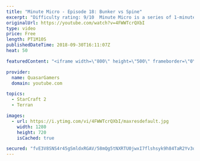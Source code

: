 ```yaml
---
title: "Minute Micro - Episode 18: Bunker vs Spine"
excerpt: "Difficulty rating: 9/10  Minute Micro is a series of 1-minute videos explaining how to perform common micro techniques. This episode is on killing spines with bunkers.  twitch.tv/Quasarprintf"
originalUrl: https://youtube.com/watch?v=4FWWTcrQXbI
type: video
price: Free
length: PT1M10S
publishedDateTime: 2018-09-30T16:11:07Z
heat: 50

featuredContent: "<iframe width=\"800\" height=\"500\" frameborder=\"0\" src=\"https://www.youtube.com/embed/4FWWTcrQXbI\" allow=\"accelerometer; autoplay; encrypted-media; gyroscope; picture-in-picture\" allowfullscreen></iframe>"

provider:
  name: QuasarGamers
  domain: youtube.com

topics:
  - StarCraft 2
  - Terran

images:
  - url: https://i.ytimg.com/vi/4FWWTcrQXbI/maxresdefault.jpg
    width: 1280
    height: 720
    isCached: true

secured: "fvE3V8SNS4r45gSmldxRGAV/58mQg5tNXRTU0jwxI7flshsyk9h84TaR2Yv3oxR/fZmdVNLrWJ89ZBxxaRufJn91IF8XeHpCWHwhufsFtC/VSBBVdBilnXJwYtgZvceuaafmyp1L4LJ5qA5ZuBl+y3MrGyDnaTZxbl9NkDQKtspNm2O35WZUiwGNTXk6mKXBr56nduKBKqltc2Bg7Q0DHc2iZqiGPAGLG/sGQXOpXpJg8MMI4uki3/Bbh5qjmrt+Gz9KY81JXZCjTL9m4kdxlj+KkQtYCRrkFQaKPU86tb7JCB56TRkjjclEcfS0zSMAHacjNVGPBwqA5SGkjMQY14SZGkAZ5N2eidtZ2EwxVaYiXMklvTEpu6ktXiTM17PYHA4rqYkRQdCXup1OjaDWULqqVhiBTiW5Tct0xjXfUc4=;r247iVhbKr9i15zCTsWc6A=="
---
```


